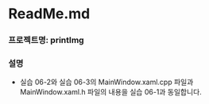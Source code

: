 # ReadMe.md

### 프로젝트명: printImg
### 설명
- 실습 06-2와 실습 06-3의 MainWindow.xaml.cpp 파일과 MainWindow.xaml.h 파일의 내용을 실습 06-1과 동일합니다.
